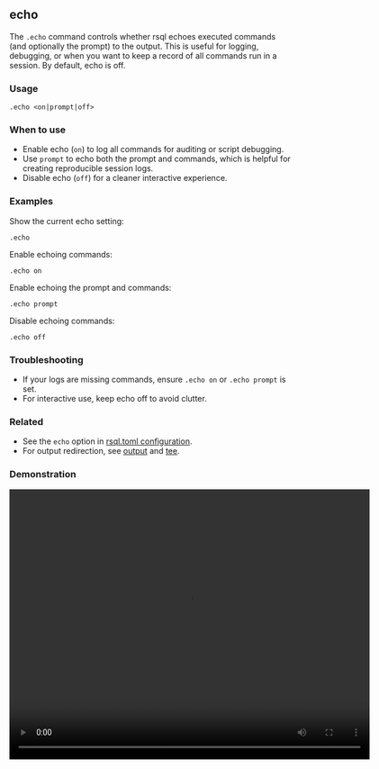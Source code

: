 ## echo

The `.echo` command controls whether rsql echoes executed commands (and optionally the prompt) to the output. This is
useful for logging, debugging, or when you want to keep a record of all commands run in a session. By default, echo is
off.

### Usage

```text
.echo <on|prompt|off>
```

### When to use

- Enable echo (`on`) to log all commands for auditing or script debugging.
- Use `prompt` to echo both the prompt and commands, which is helpful for creating reproducible session logs.
- Disable echo (`off`) for a cleaner interactive experience.

### Examples

Show the current echo setting:

```text
.echo
```

Enable echoing commands:

```text
.echo on
```

Enable echoing the prompt and commands:

```text
.echo prompt
```

Disable echoing commands:

```text
.echo off
```

### Troubleshooting

- If your logs are missing commands, ensure `.echo on` or `.echo prompt` is set.
- For interactive use, keep echo off to avoid clutter.

### Related

- See the `echo` option in [rsql.toml configuration](../../appendix/rsql-toml.md).
- For output redirection, see [output](../output/index.md) and [tee](../tee/index.md).

### Demonstration

<video width="640" height="480" controls>
  <source src="./demo.webm" type="video/webm">
  Your browser does not support the video tag.
</video>
